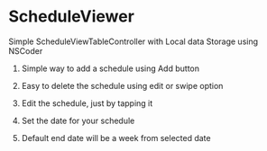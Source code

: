 # ScheduleViewer

Simple ScheduleViewTableController with Local data Storage using NSCoder

1. Simple way to add a schedule using Add button

2. Easy to delete the schedule using edit or swipe option 

3. Edit the schedule, just by tapping it 

4. Set the date for your schedule 

5. Default end date will be a week from selected date 